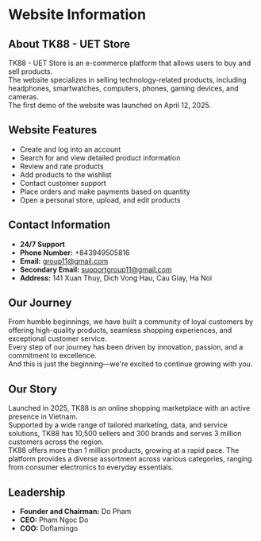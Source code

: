 # Website Information
## About TK88 - UET Store
TK88 - UET Store is an e-commerce platform that allows users to buy and sell products.  
The website specializes in selling technology-related products, including headphones, smartwatches, computers, phones, gaming devices, and cameras.  
The first demo of the website was launched on April 12, 2025.

## Website Features
- Create and log into an account  
- Search for and view detailed product information  
- Review and rate products  
- Add products to the wishlist  
- Contact customer support  
- Place orders and make payments based on quantity  
- Open a personal store, upload, and edit products  

## Contact Information
- **24/7 Support**  
- **Phone Number:** +843949505816  
- **Email:** group11@gmail.com  
- **Secondary Email:** supportgroup11@gmail.com  
- **Address:** 141 Xuan Thuy, Dich Vong Hau, Cau Giay, Ha Noi  

## Our Journey
From humble beginnings, we have built a community of loyal customers by offering high-quality products, seamless shopping experiences, and exceptional customer service.  
Every step of our journey has been driven by innovation, passion, and a commitment to excellence.  
And this is just the beginning—we're excited to continue growing with you.

## Our Story
Launched in 2025, TK88 is an online shopping marketplace with an active presence in Vietnam.  
Supported by a wide range of tailored marketing, data, and service solutions, TK88 has 10,500 sellers and 300 brands and serves 3 million customers across the region.  
TK88 offers more than 1 million products, growing at a rapid pace. The platform provides a diverse assortment across various categories, ranging from consumer electronics to everyday essentials.

## Leadership
- **Founder and Chairman:** Do Pham  
- **CEO:** Pham Ngoc Do  
- **COO:** Doflamingo  

